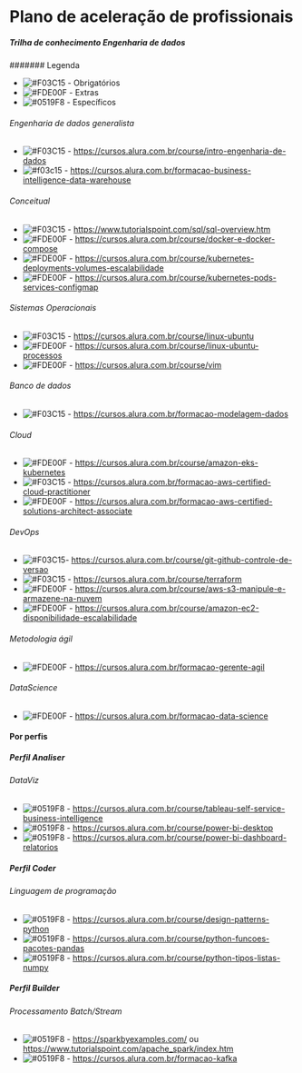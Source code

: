 # Plano de aceleração de profissionais
##### Trilha de conhecimento Engenharia de dados

####### Legenda
- ![#F03C15](https://via.placeholder.com/8/f03c15/000000?text=+) - Obrigatórios
- ![#FDE00F](https://via.placeholder.com/8/fde00f/000000?text=+) - Extras
- ![#0519F8](https://via.placeholder.com/8/1519F8/000000?text=+) - Específicos


###### Engenharia de dados generalista
- ![#F03C15](https://via.placeholder.com/8/f03c15/000000?text=+) - https://cursos.alura.com.br/course/intro-engenharia-de-dados
- ![#f03c15](https://via.placeholder.com/8/f03c15/000000?text=+) - https://cursos.alura.com.br/formacao-business-intelligence-data-warehouse

###### Conceitual
- ![#F03C15](https://via.placeholder.com/8/f03c15/000000?text=+) - https://www.tutorialspoint.com/sql/sql-overview.htm
- ![#FDE00F](https://via.placeholder.com/8/fde00f/000000?text=+) - https://cursos.alura.com.br/course/docker-e-docker-compose
- ![#FDE00F](https://via.placeholder.com/8/fde00f/000000?text=+) - https://cursos.alura.com.br/course/kubernetes-deployments-volumes-escalabilidade
- ![#FDE00F](https://via.placeholder.com/8/fde00f/000000?text=+) - https://cursos.alura.com.br/course/kubernetes-pods-services-configmap

###### Sistemas Operacionais
- ![#F03C15](https://via.placeholder.com/8/f03c15/000000?text=+) - https://cursos.alura.com.br/course/linux-ubuntu
- ![#FDE00F](https://via.placeholder.com/8/fde00f/000000?text=+) - https://cursos.alura.com.br/course/linux-ubuntu-processos
- ![#FDE00F](https://via.placeholder.com/8/fde00f/000000?text=+) - https://cursos.alura.com.br/course/vim

###### Banco de dados
- ![#F03C15](https://via.placeholder.com/8/f03c15/000000?text=+) - https://cursos.alura.com.br/formacao-modelagem-dados

###### Cloud
- ![#FDE00F](https://via.placeholder.com/8/fde00f/000000?text=+) - https://cursos.alura.com.br/course/amazon-eks-kubernetes
- ![#F03C15](https://via.placeholder.com/8/f03c15/000000?text=+) - https://cursos.alura.com.br/formacao-aws-certified-cloud-practitioner
- ![#FDE00F](https://via.placeholder.com/8/fde00f/000000?text=+) - https://cursos.alura.com.br/formacao-aws-certified-solutions-architect-associate

###### DevOps
- ![#F03C15](https://via.placeholder.com/8/f03c15/000000?text=+)- https://cursos.alura.com.br/course/git-github-controle-de-versao
- ![#F03C15](https://via.placeholder.com/8/f03c15/000000?text=+) - https://cursos.alura.com.br/course/terraform
- ![#FDE00F](https://via.placeholder.com/8/fde00f/000000?text=+) - https://cursos.alura.com.br/course/aws-s3-manipule-e-armazene-na-nuvem
- ![#FDE00F](https://via.placeholder.com/8/fde00f/000000?text=+) - https://cursos.alura.com.br/course/amazon-ec2-disponibilidade-escalabilidade

###### Metodologia ágil
- ![#FDE00F](https://via.placeholder.com/8/fde00f/000000?text=+) - https://cursos.alura.com.br/formacao-gerente-agil

###### DataScience
- ![#FDE00F](https://via.placeholder.com/8/fde00f/000000?text=+) - https://cursos.alura.com.br/formacao-data-science

#### Por perfis

##### Perfil Analiser

###### DataViz
- ![#0519F8](https://via.placeholder.com/8/1519F8/000000?text=+) -  https://cursos.alura.com.br/course/tableau-self-service-business-intelligence
- ![#0519F8](https://via.placeholder.com/8/1519F8/000000?text=+) -  https://cursos.alura.com.br/course/power-bi-desktop
- ![#0519F8](https://via.placeholder.com/8/1519F8/000000?text=+) - https://cursos.alura.com.br/course/power-bi-dashboard-relatorios


##### Perfil Coder

###### Linguagem de programação
- ![#0519F8](https://via.placeholder.com/8/1519F8/000000?text=+) - https://cursos.alura.com.br/course/design-patterns-python
- ![#0519F8](https://via.placeholder.com/8/1519F8/000000?text=+) -  https://cursos.alura.com.br/course/python-funcoes-pacotes-pandas
- ![#0519F8](https://via.placeholder.com/8/1519F8/000000?text=+) - https://cursos.alura.com.br/course/python-tipos-listas-numpy


##### Perfil Builder

###### Processamento Batch/Stream
- ![#0519F8](https://via.placeholder.com/8/1519F8/000000?text=+) - https://sparkbyexamples.com/ ou https://www.tutorialspoint.com/apache_spark/index.htm
- ![#0519F8](https://via.placeholder.com/8/1519F8/000000?text=+) - https://cursos.alura.com.br/formacao-kafka
